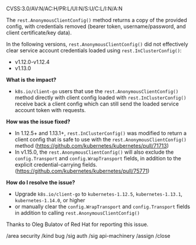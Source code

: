 CVSS:3.0/AV:N/AC:H/PR:L/UI:N/S:U/C:L/I:N/A:N

The `rest.AnonymousClientConfig()` method returns a copy of the provided config, with credentials removed (bearer token, username/password, and client certificate/key data).

In the following versions, `rest.AnonymousClientConfig()` did not effectively clear service account credentials loaded using `rest.InClusterConfig()`:
* v1.12.0-v1.12.4
* v1.13.0

**What is the impact?**
* `k8s.io/client-go` users that use the `rest.AnonymousClientConfig()` method directly with client config loaded with `rest.InClusterConfig()` receive back a client config which can still send the loaded service account token with requests.

**How was the issue fixed?**
* In 1.12.5+ and 1.13.1+, `rest.InClusterConfig()` was modified to return a client config that is safe to use with the `rest.AnonymousClientConfig()` method (https://github.com/kubernetes/kubernetes/pull/71713)
* In v1.15.0, the `rest.AnonymousClientConfig()` will also exclude the `config.Transport` and `config.WrapTransport` fields, in addition to the explicit credential-carrying fields. (https://github.com/kubernetes/kubernetes/pull/75771)

**How do I resolve the issue?**
* Upgrade `k8s.io/client-go` to `kubernetes-1.12.5`, `kubernetes-1.13.1`, `kubernetes-1.14.0`, or higher
* or manually clear the `config.WrapTransport` and `config.Transport` fields in addition to calling `rest.AnonymousClientConfig()`

Thanks to Oleg Bulatov of Red Hat for reporting this issue.

/area security
/kind bug
/sig auth
/sig api-machinery
/assign
/close